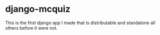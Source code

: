 # django-mcquiz
This is the first django app I made that is distributable and standalone all others before it were not.
